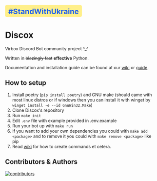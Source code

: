 [![Stand With Ukraine](https://raw.githubusercontent.com/vshymanskyy/StandWithUkraine/main/badges/StandWithUkraine.svg)](https://stand-with-ukraine.pp.ua)

# Discox

Virbox Discord Bot community project ^\_^

Written in ~~blazingly fast~~ **effective** Python.

Documentation and installation guide can be found at our [wiki](https://github.com/v1rbox/discox/wiki) or [guide](#how-to-setup-very-simplified).

## How to setup

1. Install poetry (`pip install poetry`) and GNU make (should came with most linux distros or if windows then you can install it with winget by `winget install -e --id GnuWin32.Make`)
2. Clone Discox's repository
3. Run `make init`
4. Edit `.env` file with example provided in .env.example
5. Run your bot up with `make run`
6. If you want to add your own dependencies you could with `make add <package>` and to remove it you could with `make remove <package>` like pip
7. Read [wiki](https://github.com/v1rbox/discox/wiki) for how to create commands et cetera.

## Contributors & Authors

[![contributors](https://contrib.rocks/image?repo=v1rbox/discox)](https://github.com/v1rbox/discox/graphs/contributors)
